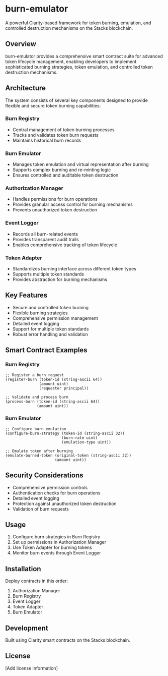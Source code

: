 # burn-emulator

A powerful Clarity-based framework for token burning, emulation, and controlled destruction mechanisms on the Stacks blockchain.

## Overview

burn-emulator provides a comprehensive smart contract suite for advanced token lifecycle management, enabling developers to implement sophisticated burning strategies, token emulation, and controlled token destruction mechanisms.

## Architecture

The system consists of several key components designed to provide flexible and secure token burning capabilities:

### Burn Registry
- Central management of token burning processes
- Tracks and validates token burn requests
- Maintains historical burn records

### Burn Emulator
- Manages token emulation and virtual representation after burning
- Supports complex burning and re-minting logic
- Ensures controlled and auditable token destruction

### Authorization Manager
- Handles permissions for burn operations
- Provides granular access control for burning mechanisms
- Prevents unauthorized token destruction

### Event Logger
- Records all burn-related events
- Provides transparent audit trails
- Enables comprehensive tracking of token lifecycle

### Token Adapter
- Standardizes burning interface across different token types
- Supports multiple token standards
- Provides abstraction for burning mechanisms

## Key Features

- Secure and controlled token burning
- Flexible burning strategies
- Comprehensive permission management
- Detailed event logging
- Support for multiple token standards
- Robust error handling and validation

## Smart Contract Examples

### Burn Registry
```clarity
;; Register a burn request
(register-burn (token-id (string-ascii 64)) 
               (amount uint) 
               (requester principal))

;; Validate and process burn
(process-burn (token-id (string-ascii 64)) 
              (amount uint))
```

### Burn Emulator
```clarity
;; Configure burn emulation
(configure-burn-strategy (token-id (string-ascii 32)) 
                         (burn-rate uint) 
                         (emulation-type uint))

;; Emulate token after burning
(emulate-burned-token (original-token (string-ascii 32)) 
                      (amount uint))
```

## Security Considerations

- Comprehensive permission controls
- Authentication checks for burn operations
- Detailed event logging
- Protection against unauthorized token destruction
- Validation of burn requests

## Usage

1. Configure burn strategies in Burn Registry
2. Set up permissions in Authorization Manager
3. Use Token Adapter for burning tokens
4. Monitor burn events through Event Logger

## Installation

Deploy contracts in this order:
1. Authorization Manager
2. Burn Registry
3. Event Logger
4. Token Adapter
5. Burn Emulator

## Development

Built using Clarity smart contracts on the Stacks blockchain.

## License

[Add license information]